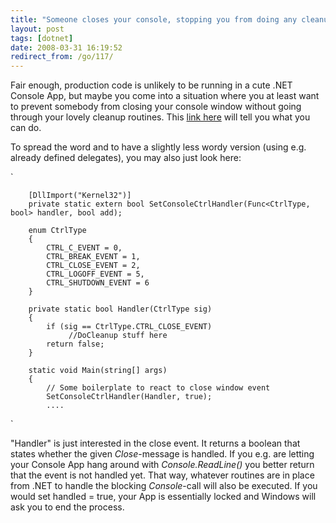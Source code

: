 ```yaml
---
title: "Someone closes your console, stopping you from doing any cleanup?"
layout: post
tags: [dotnet]
date: 2008-03-31 16:19:52
redirect_from: /go/117/
---
```


Fair enough, production code is unlikely to be running in a cute .NET Console App, but maybe you come into a situation where you at least want to prevent somebody from closing your console window without going through your lovely cleanup routines. This [link here](http://www.msnewsgroups.net/group/microsoft.public.dotnet.languages.csharp/topic10229.aspx) will tell you what you can do.

To spread the word and to have a slightly less wordy version (using e.g. already defined delegates), you may also just look here:

`

        [DllImport("Kernel32")]
        private static extern bool SetConsoleCtrlHandler(Func<CtrlType, bool> handler, bool add);

        enum CtrlType
        {
            CTRL_C_EVENT = 0,
            CTRL_BREAK_EVENT = 1,
            CTRL_CLOSE_EVENT = 2,
            CTRL_LOGOFF_EVENT = 5,
            CTRL_SHUTDOWN_EVENT = 6
        }

        private static bool Handler(CtrlType sig)
        {
            if (sig == CtrlType.CTRL_CLOSE_EVENT)
                 //DoCleanup stuff here
            return false;
        }

        static void Main(string[] args)
        {
            // Some boilerplate to react to close window event
            SetConsoleCtrlHandler(Handler, true);
            ....
`

"Handler" is just interested in the close event. It returns a boolean that states whether the given _Close_-message is handled. If you e.g. are letting your Console App hang around with _Console.ReadLine()_ you better return that the event is not handled yet. That way, whatever routines are in place from .NET to handle the blocking _Console_-call will also be executed. If you would set handled = true, your App is essentially locked and Windows will ask you to end the process.